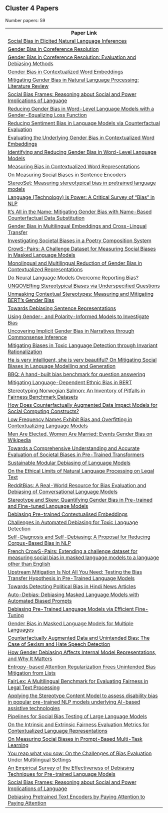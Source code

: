 ## Cluster 4 Papers

Number papers: 59
<html><table><tr>
<th>Paper Link</th>
</tr>
<tr>
<td><a href=https://www.semanticscholar.org/paper/a20ecabd83e0962329448d8af5025b8061c4ba36>Social Bias in Elicited Natural Language Inferences</a></td>
</tr>
<tr>
<td><a href=https://www.semanticscholar.org/paper/9967cb4fd949039c6f04dd9f2f4c3331dbebe6f7>Gender Bias in Coreference Resolution</a></td>
</tr>
<tr>
<td><a href=https://www.semanticscholar.org/paper/0be19fd9896e5d40222c690cc3ff553adc7c0e27>Gender Bias in Coreference Resolution: Evaluation and Debiasing Methods</a></td>
</tr>
<tr>
<td><a href=https://www.semanticscholar.org/paper/e235ad7dcf6e97cd372f09724dc947c5b1efac79>Gender Bias in Contextualized Word Embeddings</a></td>
</tr>
<tr>
<td><a href=https://www.semanticscholar.org/paper/493fac37cea49afb98c52c2f5dd75c303a325b25>Mitigating Gender Bias in Natural Language Processing: Literature Review</a></td>
</tr>
<tr>
<td><a href=https://www.semanticscholar.org/paper/2ea64b7c7617f6cc1768373124ca0243d772a90f>Social Bias Frames: Reasoning about Social and Power Implications of Language</a></td>
</tr>
<tr>
<td><a href=https://www.semanticscholar.org/paper/623b1c61aa36048a38485a44551cb3fdcbcc827b>Reducing Gender Bias in Word-Level Language Models with a Gender-Equalizing Loss Function</a></td>
</tr>
<tr>
<td><a href=https://www.semanticscholar.org/paper/5d22b241836e30d5b0d852b463951ab7e3245ea4>Reducing Sentiment Bias in Language Models via Counterfactual Evaluation</a></td>
</tr>
<tr>
<td><a href=https://www.semanticscholar.org/paper/69accd35f2ae56aa71ceaa5abeb814fcedc8a58e>Evaluating the Underlying Gender Bias in Contextualized Word Embeddings</a></td>
</tr>
<tr>
<td><a href=https://www.semanticscholar.org/paper/a4e67bcbf912e13cebbb1241d05d1ca0a1df9df8>Identifying and Reducing Gender Bias in Word-Level Language Models</a></td>
</tr>
<tr>
<td><a href=https://www.semanticscholar.org/paper/a2ce1fb96c0b78bee18bb2cb2c3d55dc48d54cbd>Measuring Bias in Contextualized Word Representations</a></td>
</tr>
<tr>
<td><a href=https://www.semanticscholar.org/paper/5e9c85235210b59a16bdd84b444a904ae271f7e7>On Measuring Social Biases in Sentence Encoders</a></td>
</tr>
<tr>
<td><a href=https://www.semanticscholar.org/paper/babeda48b10a4d638252118f2238d05a06f4ec55>StereoSet: Measuring stereotypical bias in pretrained language models</a></td>
</tr>
<tr>
<td><a href=https://www.semanticscholar.org/paper/d47a682723f710395454687319bb55635e653105>Language (Technology) is Power: A Critical Survey of “Bias” in NLP</a></td>
</tr>
<tr>
<td><a href=https://www.semanticscholar.org/paper/734ce969c35feabd4e7d781657ffd48304819dc3>It’s All in the Name: Mitigating Gender Bias with Name-Based Counterfactual Data Substitution</a></td>
</tr>
<tr>
<td><a href=https://www.semanticscholar.org/paper/e3e9d2bdcc3fefab7c294196c8b2e149727376ed>Gender Bias in Multilingual Embeddings and Cross-Lingual Transfer</a></td>
</tr>
<tr>
<td><a href=https://www.semanticscholar.org/paper/f75a388bd731409b61129ede2a7efc7221e4ff91>Investigating Societal Biases in a Poetry Composition System</a></td>
</tr>
<tr>
<td><a href=https://www.semanticscholar.org/paper/645bd6eadc247989abc5e0b0aa0be79ec8b11ea6>CrowS-Pairs: A Challenge Dataset for Measuring Social Biases in Masked Language Models</a></td>
</tr>
<tr>
<td><a href=https://www.semanticscholar.org/paper/c1035a3fa5a0c74dea099b515ecc58d2d9387bac>Monolingual and Multilingual Reduction of Gender Bias in Contextualized Representations</a></td>
</tr>
<tr>
<td><a href=https://www.semanticscholar.org/paper/7096304d19457833972daec4d3f5107befe30b1c>Do Neural Language Models Overcome Reporting Bias?</a></td>
</tr>
<tr>
<td><a href=https://www.semanticscholar.org/paper/f72983cef733670d6915e37383257f548b5a3365>UNQOVERing Stereotypical Biases via Underspecified Questions</a></td>
</tr>
<tr>
<td><a href=https://www.semanticscholar.org/paper/0712334d1109248e52706f13aeff5281834727f8>Unmasking Contextual Stereotypes: Measuring and Mitigating BERT’s Gender Bias</a></td>
</tr>
<tr>
<td><a href=https://www.semanticscholar.org/paper/0d965ed237a3b4592ecefdb618c29f63adedff76>Towards Debiasing Sentence Representations</a></td>
</tr>
<tr>
<td><a href=https://www.semanticscholar.org/paper/ea8b8a4077febdaffae02a3ab18001b4ee682f3a>Using Gender- and Polarity-Informed Models to Investigate Bias</a></td>
</tr>
<tr>
<td><a href=https://www.semanticscholar.org/paper/15124bd493aaa91ec1557e31486b4a0dab212707>Uncovering Implicit Gender Bias in Narratives through Commonsense Inference</a></td>
</tr>
<tr>
<td><a href=https://www.semanticscholar.org/paper/15aebc062d9ec0a958f935c454bddb5e1cc3b0a6>Mitigating Biases in Toxic Language Detection through Invariant Rationalization</a></td>
</tr>
<tr>
<td><a href=https://www.semanticscholar.org/paper/ea667d3f5df2954c7365b8d1218889e2fc514829>He is very intelligent, she is very beautiful? On Mitigating Social Biases in Language Modelling and Generation</a></td>
</tr>
<tr>
<td><a href=https://www.semanticscholar.org/paper/7d5c661fa9a4255ee087e861f820564ea2e2bd6b>BBQ: A hand-built bias benchmark for question answering</a></td>
</tr>
<tr>
<td><a href=https://www.semanticscholar.org/paper/1aa1d6b29ad6fcef78d1eefacb2a7fd75e68c2c0>Mitigating Language-Dependent Ethnic Bias in BERT</a></td>
</tr>
<tr>
<td><a href=https://www.semanticscholar.org/paper/3e65f572322e192fe36ae52a8a7f025b0685dfc6>Stereotyping Norwegian Salmon: An Inventory of Pitfalls in Fairness Benchmark Datasets</a></td>
</tr>
<tr>
<td><a href=https://www.semanticscholar.org/paper/669d98245819f8eee8966f855d69fa1b74c13893>How Does Counterfactually Augmented Data Impact Models for Social Computing Constructs?</a></td>
</tr>
<tr>
<td><a href=https://www.semanticscholar.org/paper/705554c3532b7be9c1eb7c993132ffb940282e1b>Low Frequency Names Exhibit Bias and Overfitting in Contextualizing Language Models</a></td>
</tr>
<tr>
<td><a href=https://www.semanticscholar.org/paper/3a88f43236b092e3a86d66af94626445ec8671fa>Men Are Elected, Women Are Married: Events Gender Bias on Wikipedia</a></td>
</tr>
<tr>
<td><a href=https://www.semanticscholar.org/paper/2cc0e605470d3ac20aad82c73560b888ecc449cd>Towards a Comprehensive Understanding and Accurate Evaluation of Societal Biases in Pre-Trained Transformers</a></td>
</tr>
<tr>
<td><a href=https://www.semanticscholar.org/paper/130ab5c480860e330b65280a3410f17bb2d50fe1>Sustainable Modular Debiasing of Language Models</a></td>
</tr>
<tr>
<td><a href=https://www.semanticscholar.org/paper/1c2c7ca6436ebb3097c17cd14bd374a319ae4f8c>On the Ethical Limits of Natural Language Processing on Legal Text</a></td>
</tr>
<tr>
<td><a href=https://www.semanticscholar.org/paper/2add974973ab45e46f1f8d3b932d24ba88cbb0b4>RedditBias: A Real-World Resource for Bias Evaluation and Debiasing of Conversational Language Models</a></td>
</tr>
<tr>
<td><a href=https://www.semanticscholar.org/paper/8fa0de4920c8edcb1fea698ff3463a347771d889>Stereotype and Skew: Quantifying Gender Bias in Pre-trained and Fine-tuned Language Models</a></td>
</tr>
<tr>
<td><a href=https://www.semanticscholar.org/paper/61ca0040d81c5ed71d3f9b9e5f7b528275048440>Debiasing Pre-trained Contextualised Embeddings</a></td>
</tr>
<tr>
<td><a href=https://www.semanticscholar.org/paper/3808e5664541434f1aa0df2bb18ccd06cb20fd73>Challenges in Automated Debiasing for Toxic Language Detection</a></td>
</tr>
<tr>
<td><a href=https://www.semanticscholar.org/paper/ce9ca56036307217ea565644d3d3bd74b879e045>Self-Diagnosis and Self-Debiasing: A Proposal for Reducing Corpus-Based Bias in NLP</a></td>
</tr>
<tr>
<td><a href=https://www.semanticscholar.org/paper/72128b2da0ffb784861889462070570b21017b9f>French CrowS-Pairs: Extending a challenge dataset for measuring social bias in masked language models to a language other than English</a></td>
</tr>
<tr>
<td><a href=https://www.semanticscholar.org/paper/8d863cafea3493fb033fcdcf9f272a1a4912628b>Upstream Mitigation Is Not All You Need: Testing the Bias Transfer Hypothesis in Pre-Trained Language Models</a></td>
</tr>
<tr>
<td><a href=https://www.semanticscholar.org/paper/074336000f5e30824c096a9a52758f28424afc6c>Towards Detecting Political Bias in Hindi News Articles</a></td>
</tr>
<tr>
<td><a href=https://www.semanticscholar.org/paper/b79bb5e86b0836cb1d305bf7d0481383e39b37b4>Auto-Debias: Debiasing Masked Language Models with Automated Biased Prompts</a></td>
</tr>
<tr>
<td><a href=https://www.semanticscholar.org/paper/d4fb836846b79d8692df8bf54d20d1a9d02ffe7d>Debiasing Pre-Trained Language Models via Efficient Fine-Tuning</a></td>
</tr>
<tr>
<td><a href=https://www.semanticscholar.org/paper/0607b299284cb44eaee0aedd95db3c88b00ff944>Gender Bias in Masked Language Models for Multiple Languages</a></td>
</tr>
<tr>
<td><a href=https://www.semanticscholar.org/paper/3597d42ed900c7c49a2267bcfe7a8acc0c1f4e0c>Counterfactually Augmented Data and Unintended Bias: The Case of Sexism and Hate Speech Detection</a></td>
</tr>
<tr>
<td><a href=https://www.semanticscholar.org/paper/339ab215d8f1f2cb2644346f11df83c5173e7873>How Gender Debiasing Affects Internal Model Representations, and Why It Matters</a></td>
</tr>
<tr>
<td><a href=https://www.semanticscholar.org/paper/5a5b5bd6c644eb43943144410efba704ebb4c083>Entropy-based Attention Regularization Frees Unintended Bias Mitigation from Lists</a></td>
</tr>
<tr>
<td><a href=https://www.semanticscholar.org/paper/4003193ef9fa5d408fcba8f9b1893b2be321283a>FairLex: A Multilingual Benchmark for Evaluating Fairness in Legal Text Processing</a></td>
</tr>
<tr>
<td><a href=https://www.semanticscholar.org/paper/a50ee4f847eef701c514514d63d0cb11be9facc3>Applying the Stereotype Content Model to assess disability bias in popular pre-trained NLP models underlying AI-based assistive technologies</a></td>
</tr>
<tr>
<td><a href=https://www.semanticscholar.org/paper/2972ad9cd2f5a8efaffce15fc527e1a8644b081a>Pipelines for Social Bias Testing of Large Language Models</a></td>
</tr>
<tr>
<td><a href=https://www.semanticscholar.org/paper/d9424371662717c8981eef3d501d7ce59c66ce77>On the Intrinsic and Extrinsic Fairness Evaluation Metrics for Contextualized Language Representations</a></td>
</tr>
<tr>
<td><a href=https://www.semanticscholar.org/paper/e6296cf7c2c7b4578f1ae644edae4ceee5a5faea>On Measuring Social Biases in Prompt-Based Multi-Task Learning</a></td>
</tr>
<tr>
<td><a href=https://www.semanticscholar.org/paper/21abb6f22851e5447cd810dd9e70a4b8691cee51>You reap what you sow: On the Challenges of Bias Evaluation Under Multilingual Settings</a></td>
</tr>
<tr>
<td><a href=https://www.semanticscholar.org/paper/de6807676d8171472ed6cf421c4e4ed3cbb47699>An Empirical Survey of the Effectiveness of Debiasing Techniques for Pre-trained Language Models</a></td>
</tr>
<tr>
<td><a href=https://www.semanticscholar.org/paper/2ea64b7c7617f6cc1768373124ca0243d772a90f>Social Bias Frames: Reasoning about Social and Power Implications of Language</a></td>
</tr>
<tr>
<td><a href=https://www.semanticscholar.org/paper/1fbb406a7387451bb1b6b67a44975c65120ad03a>Debiasing Pretrained Text Encoders by Paying Attention to Paying Attention</a></td>
</tr>
</table></html>
